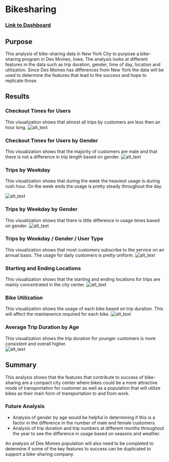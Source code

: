 # Bikesharing
### [Link to Dashboard](https://public.tableau.com/app/profile/rebecca.weirich/viz/Challenge_CitiBikes/NYCAnalysis)

## Purpose
This analysis of bike-sharing data in New York City to purpose a bike-sharing program in Des Moines, Iowa.  The analysis looks at different features in the data such as trip duration, gender, time of day, location and utilization.  Since Des Moines has differences from New York the data will be used to determine the features that lead to the success and hope to replicate those.

## Results

### Checkout Times for Users
This visualization shows that almost all trips by customers are less then an hour long.
![alt_text](https://raw.githubusercontent.com/bweirich/Bikesharing/main/images/Checkout%20Times.png)

### Checkout Times for Users by Gender
This visualization shows that the majority of customers are male and that there is not a difference in trip length based on gender.
![alt_text](https://raw.githubusercontent.com/bweirich/Bikesharing/main/images/Checkout%20Gender.png)

### Trips by Weekday
This visualization shows that during the week the heaviest usage is during rush hour.  On the week ends the usage is pretty steady throughout the day.

![alt_text](https://raw.githubusercontent.com/bweirich/Bikesharing/main/images/Trips%20by%20Weekday.png)

### Trips by Weekday by Gender
This visualization shows that there is little difference in usage times based on gender.
![alt_text](https://raw.githubusercontent.com/bweirich/Bikesharing/main/images/Trips%20by%20Gender.png)

### Trips by Weekday / Gender / User Type
This visualization shows that most customers subscribe to the service on an annual basis.  The usage for daily customers is pretty uniform.
![alt_text](https://raw.githubusercontent.com/bweirich/Bikesharing/main/images/Trips%20by%20Gen_Day.png)

### Starting and Ending Locations
This visualization shows that the starting and ending locations for trips are mainly concentrated in the city center.
![alt_text](https://raw.githubusercontent.com/bweirich/Bikesharing/main/images/Start_End%20Dashboard.png)

### Bike Utilization
This visualization shows the usage of each bike based on trip duration.  This will affect the maintanence required for each bike.
![alt_text](https://raw.githubusercontent.com/bweirich/Bikesharing/main/images/Bike%20Utilization.png)

### Average Trip Duration by Age
This visualization shows the trip duration for younger customers is more consistent and overall higher.  
![alt_text](https://raw.githubusercontent.com/bweirich/Bikesharing/main/images/Avg%20Trip%20Duration.png)

## Summary

This analysis shows that the features that contribute to success of bike-sharing are a compact city center where bikes could be a more attractive mode of transportation for customer as well as a population that will utilize bikes as their main form of transportation to and from work.

### Future Analysis
- Analysis of gender by age would be helpful in determining if this is a factor in the difference in the number of male and female customers.
- Analysis of trip duration and trip numbers at different months throughout the year to see the difference in usage based on seasons and weather.

An analysis of Des Moines population will also need to be completed to determine if some of the key features to success can be duplicated to support a bike-sharing company.

